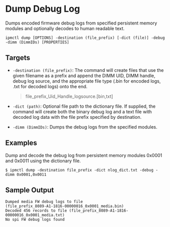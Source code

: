 # Dump Debug Log

Dumps encoded firmware debug logs from specified persistent memory modules and optionally decodes to human readable text.

```text
ipmctl dump [OPTIONS] -destination (file_prefix) [-dict (file)] -debug -dimm (DimmIDs) [PROPERTIES]
```

## **Targets**

* `-destination (file_prefix)`: The command will create files that use the given filename as a prefix and append the DIMM UID, DIMM handle, debug log source, and the appropriate file type \(.bin for encoded logs, .txt for decoded logs\) onto the end.

  > file\_prefix\_Uid\_Handle\_logsource.\[bin,txt\]

* `-dict (path)`: Optional file path to the dictionary file. If supplied, the command will create both the binary debug log and a text file with decoded log data with the file prefix specified by destination.
* `-dimm (DimmIDs)`: Dumps the debug logs from the specified modules.

## **Examples**

Dump and decode the debug log from persistent memory modules 0x0001 and 0x0011 using the dictionary file.

```text
$ ipmctl dump -destination file_prefix -dict nlog_dict.txt -debug -dimm 0x0001,0x0011
```

## **Sample Output**

```text
Dumped media FW debug logs to file
(file_prefix_8089-A1-1816-00000016_0x0001_media.bin)
Decoded 456 records to file (file_prefix_8089-A1-1816-00000016_0x0001_media.txt)
No spi FW debug logs found
```

